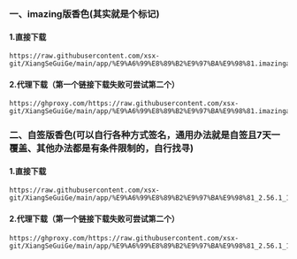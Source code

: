 ### 一、imazing版香色(其实就是个标记)

#### 1.直接下载

    https://raw.githubusercontent.com/xsx-git/XiangSeGuiGe/main/app/%E9%A6%99%E8%89%B2%E9%97%BA%E9%98%81.imazingapp
    
#### 2.代理下载（第一个链接下载失败可尝试第二个）

    https://ghproxy.com/https://raw.githubusercontent.com/xsx-git/XiangSeGuiGe/main/app/%E9%A6%99%E8%89%B2%E9%97%BA%E9%98%81.imazingapp
    
  
### 二、自签版香色(可以自行各种方式签名，通用办法就是自签且7天一覆盖、其他办法都是有条件限制的，自行找寻)

#### 1.直接下载

    https://raw.githubusercontent.com/xsx-git/XiangSeGuiGe/main/app/%E9%A6%99%E8%89%B2%E9%97%BA%E9%98%81_2.56.1_1660046367.ipa
    
#### 2.代理下载（第一个链接下载失败可尝试第二个）

    https://ghproxy.com/https://raw.githubusercontent.com/xsx-git/XiangSeGuiGe/main/app/%E9%A6%99%E8%89%B2%E9%97%BA%E9%98%81_2.56.1_1660046367.ipa
